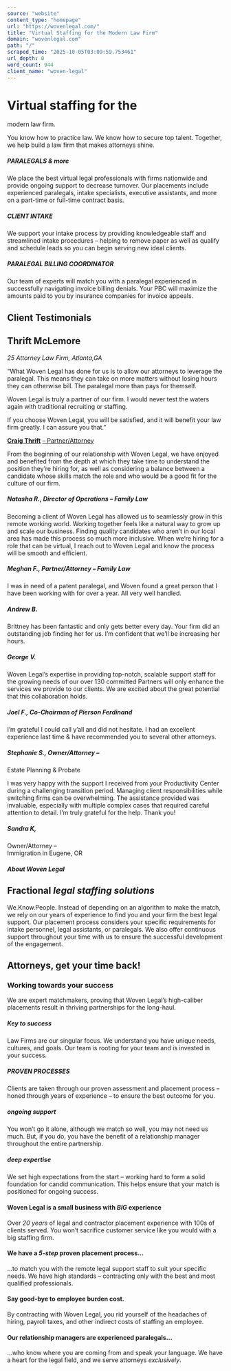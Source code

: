 ```yaml
---
source: "website"
content_type: "homepage"
url: "https://wovenlegal.com/"
title: "Virtual Staffing for the Modern Law Firm"
domain: "wovenlegal.com"
path: "/"
scraped_time: "2025-10-05T03:09:59.753461"
url_depth: 0
word_count: 944
client_name: "woven-legal"
---
```


# Virtual staffing for the  
modern law firm.

You know how to practice law. We know how to secure top talent. Together, we help build a law firm that makes attorneys shine.

##### PARALEGALS & more

We place the best virtual legal professionals with firms nationwide and provide ongoing support to decrease turnover. Our placements include experienced paralegals, intake specialists, executive assistants, and more on a part-time or full-time contract basis.

##### CLIENT INTAKE

We support your intake process by providing knowledgeable staff and streamlined intake procedures – helping to remove paper as well as qualify and schedule leads so you can begin serving new ideal clients.

##### PARALEGAL BILLING COORDINATOR

Our team of experts will match you with a paralegal experienced in successfully navigating invoice billing denials. Your PBC will maximize the amounts paid to you by insurance companies for invoice appeals.

## Client Testimonials

## Thrift McLemore

_25 Attorney Law Firm, Atlanta,GA_

“What Woven Legal has done for us is to allow our attorneys to leverage the paralegal. This means they can take on more matters without losing hours they can otherwise bill. The paralegal more than pays for themself.

Woven Legal is truly a partner of our firm. I would never test the waters again with traditional recruiting or staffing.

If you choose Woven Legal, you will be satisfied, and it will benefit your law firm greatly. I can assure you that.”

[**Craig Thrift**](https://thriftlegal.com)  [– Partner/Attorney](https://thriftlegal.com)

From the beginning of our relationship with Woven Legal, we have enjoyed and benefited from the depth at which they take time to understand the position they’re hiring for, as well as considering a balance between a candidate whose skills match the role and who would be a good fit for the culture of our firm.

##### Natasha R., Director of Operations – Family Law

Becoming a client of Woven Legal has allowed us to seamlessly grow in this remote working world. Working together feels like a natural way to grow up and scale our business. Finding quality candidates who aren’t in our local area has made this process so much more inclusive. When we’re hiring for a role that can be virtual, I reach out to Woven Legal and know the process will be smooth and efficient.

##### Meghan F., Partner/Attorney – Family Law

I was in need of a patent paralegal, and Woven found a great person that I have been working with for over a year. All very well handled.

##### Andrew B.

Brittney has been fantastic and only gets better every day. Your firm did an outstanding job finding her for us. I’m confident that we’ll be increasing her hours.

##### George V.

Woven Legal’s expertise in providing top-notch, scalable support staff for the growing needs of our over 130 committed Partners will only enhance the services we provide to our clients. We are excited about the great potential that this collaboration holds.

##### Joel F., Co-Chairman of Pierson Ferdinand

I’m grateful I could call y’all and did not hesitate. I had an excellent experience last time & have recommended you to several other attorneys.

##### Stephanie S., Owner/Attorney –  
 Estate Planning & Probate

I was very happy with the support I received from your Productivity Center during a challenging transition period. Managing client responsibilities while switching firms can be overwhelming. The assistance provided was invaluable, especially with multiple complex cases that required careful attention to detail. I’m truly grateful for the help. Thank you!

##### Sandra K,  
Owner/Attorney –  
Immigration in Eugene, OR

##### About Woven Legal

## Fractional _legal staffing solutions_

We.Know.People. Instead of depending on an algorithm to make the match, we rely on our years of experience to find you and your firm the best legal support. Our placement process considers your specific requirements for intake personnel, legal assistants, or paralegals. We also offer continuous support throughout your time with us to ensure the successful development of the engagement.

## Attorneys, get your time back!

### Working towards your success

We are expert matchmakers, proving that Woven Legal’s high-caliber placements result in thriving partnerships for the long-haul.

##### Key to success

Law Firms are our singular focus. We understand you have unique needs, cultures, and goals. Our team is rooting for your team and is invested in your success.

##### PROVEN PROCESSES

Clients are taken through our proven assessment and placement process – honed through years of experience – to ensure the best outcome for you.

##### ongoing support

You won’t go it alone, although we match so well, you may not need us much. But, if you do, you have the benefit of a relationship manager throughout the entire partnership.

##### deep expertise

We set high expectations from the start – working hard to form a solid foundation for candid communication. This helps ensure that your match is positioned for ongoing success.

#### Woven Legal is a small business with _BIG_ experience

Over _20 years_ of legal and contractor placement experience with 100s of clients served. You won’t sacrifice customer service like you would with a big staffing firm.

#### We have a _5-step_ proven placement process…

…to match you with the remote legal support staff to suit your specific needs. We have high standards – contracting only with the best and most qualified professionals.

#### Say good-bye to employee burden cost.

By contracting with Woven Legal, you rid yourself of the headaches of hiring, payroll taxes, and other indirect costs of staffing an employee.

#### Our relationship managers are experienced paralegals…  
…who know where you are coming from and speak your language. We have a heart for the legal field, and we serve attorneys _exclusively_.